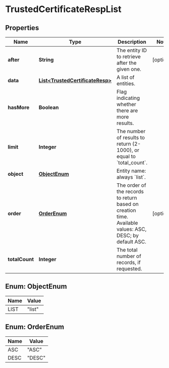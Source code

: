 
# TrustedCertificateRespList

## Properties
Name | Type | Description | Notes
------------ | ------------- | ------------- | -------------
**after** | **String** | The entity ID to retrieve after the given one. |  [optional]
**data** | [**List&lt;TrustedCertificateResp&gt;**](TrustedCertificateResp.md) | A list of entities. | 
**hasMore** | **Boolean** | Flag indicating whether there are more results. | 
**limit** | **Integer** | The number of results to return (2-1000), or equal to &#x60;total_count&#x60;. | 
**object** | [**ObjectEnum**](#ObjectEnum) | Entity name: always &#x60;list&#x60;. | 
**order** | [**OrderEnum**](#OrderEnum) | The order of the records to return based on creation time. Available values: ASC, DESC; by default ASC. |  [optional]
**totalCount** | **Integer** | The total number of records, if requested. | 


<a name="ObjectEnum"></a>
## Enum: ObjectEnum
Name | Value
---- | -----
LIST | &quot;list&quot;


<a name="OrderEnum"></a>
## Enum: OrderEnum
Name | Value
---- | -----
ASC | &quot;ASC&quot;
DESC | &quot;DESC&quot;



